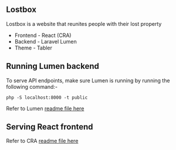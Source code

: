 ## Lostbox

Lostbox is a website that reunites people with their lost property

- Frontend - React (CRA)
- Backend - Laravel Lumen
- Theme - Tabler

## Running Lumen backend

To serve API endpoints, make sure Lumen is running by running the following command:-

```
php -S localhost:8000 -t public
```

Refer to Lumen [readme file here](backend/README.md)

## Serving React frontend

Refer to CRA [readme file here](frontend/README.md)
